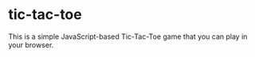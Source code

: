 # tic-tac-toe
This is a simple JavaScript-based Tic-Tac-Toe game that you can play in your browser.
